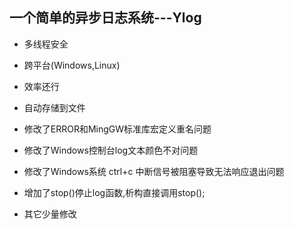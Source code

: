 ## 一个简单的异步日志系统---Ylog
- 多线程安全
- 跨平台(Windows,Linux)
- 效率还行
- 自动存储到文件

- 修改了ERROR和MingGW标准库宏定义重名问题
- 修改了Windows控制台log文本颜色不对问题
- 修改了Windows系统 ctrl+c 中断信号被阻塞导致无法响应退出问题
- 增加了stop()停止log函数,析构直接调用stop();
- 其它少量修改